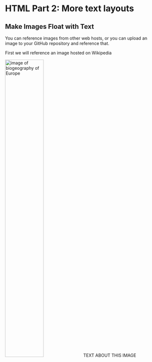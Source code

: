 <h1>HTML Part 2: More text layouts</h1>
<h2>Make Images Float with Text</h2>
<p>You can reference images from other web hosts, or you can upload an image to your GitHub repository and reference that.<p>
<p>First we will reference an image hosted on Wikipedia</p>
<p>
<img class="imgLeft" style="width:50%;" src="https://upload.wikimedia.org/wikipedia/commons/3/39/Europe_biogeography_countries.svg" alt="image of biogeography of Europe">
TEXT ABOUT THIS IMAGE
</p>
<div class="clearLeft"></div>



